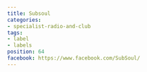 ```yaml
---
title: Subsoul
categories:
- specialist-radio-and-club
tags:
- label
- labels
position: 64
facebook: https://www.facebook.com/SubSoul/
---
```


